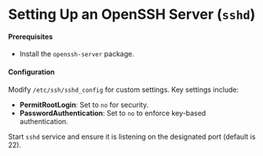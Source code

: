 
# Setting Up an OpenSSH Server (`sshd`)

#### Prerequisites

- Install the `openssh-server` package.

#### Configuration

Modify `/etc/ssh/sshd_config` for custom settings. Key settings include:

- **PermitRootLogin**: Set to `no` for security.
- **PasswordAuthentication**: Set to `no` to enforce key-based authentication.

Start `sshd` service and ensure it is listening on the designated port (default is 22).

